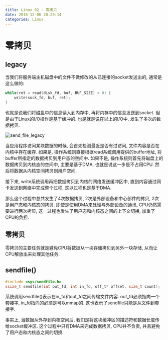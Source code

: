 ```yaml
---
title: Linux 02 - 零拷贝
date: 2018-12-06 20:29:14
categories: Linux
---
```

# 零拷贝

<!--more-->

## legacy

当我们将服务端主机磁盘中的文件不做修改的从已连接的socket发送出的, 通常是这么做的:

```c
while(ret = read(disk_fd, buf, BUF_SIZE) > 0) {
    write(sock_fd, buf, ret);
}
```

也就是说我们将磁盘中的信息读入到内存中, 再将内存中的信息发送到socket. 但是由于Linux的I/O操作是基于缓冲的. 也是就是说在以上的I/O中, 发生了多次的数据拷贝.

![send_file_legacy](https://res.cloudinary.com/dpe4i978o/image/upload/v1544098782/linux/send_file_legacy.jpg)

当应用程序访问某块数据的时候, 会首先检测最近是否有过访问, 文件内容是否在内核中存在缓存. 如果是, 操作系统则直接根据read系统调用提供的buffer地址, 将buffer所指定的数据拷贝到用户态的空间中. 如果不是, 操作系统则首先将磁盘上的数据拷贝到内核态的空间中, 主要是基于DMA, 也就是说这一步是不占用CPU. 然后将数据从内核空间拷贝到用户空间.

接下来, write系统调用再把数据拷贝到内核的网络发送缓冲区中, 直到内容通过网卡发送到网络中完成整个过程, 这以过程也是基于DMA.

那么这个过程中总共发生了4次数据拷贝, 2次是外部设备和中心部件的拷贝, 2次是用户态和内核态的拷贝. 即使是使用DMA来处理与外部设备的通讯, CPU仍然需要进行两次拷贝, 这一过程也发生了用户态和内核态之间的上下文切换, 加重了CPU的负担.

## 零拷贝

零拷贝的主要任务就是避免CPU将数据从一块存储拷贝到另外一块存储, 从而让CPU解放出来处理其他任务.

## sendfile()

```c
#include <sys/sendfile.h>
ssize_t sendfile(int out_fd, int in_fd, off_t* offset, size_t count);
```

系统调用sendfile()表示在in_fd和out_fd之间传输文件内容. out_fd必须指向一个套接字, in_fd指向的必须是可以mmap的. 这也表示了sendfile只能是从文件到套接字.

事实上, 当数据从外存到内核空间后, 我们是将这块缓冲区的描述符和数据长度传给socket缓冲区. 这个过程中只有DMA来完成数据拷贝, CPU并不负责, 并且避免了用户态和内核态之间的切换.
